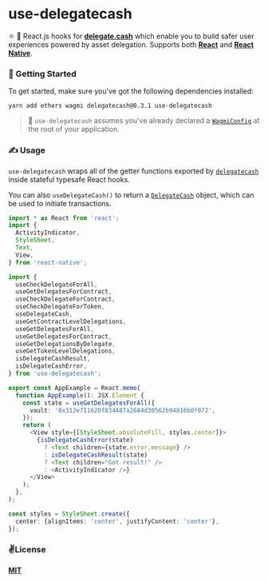 # use-delegatecash
⚛️ 💸 React.js hooks for [__delegate.cash__](https://delegate.cash) which enable you to build safer user experiences powered by asset delegation. Supports both [__React__](https://reactjs.org/) and [__React Native__](https://reactnative.dev).

### 🚀 Getting Started

To get started, make sure you've got the following dependencies installed:

```
yarn add ethers wagmi delegatecash@0.3.1 use-delegatecash
```

> 💭 `use-delegatecash` assumes you've already declared a [`WagmiConfig`](https://github.com/wagmi-dev/wagmi) at the root of your application.

### ✍️ Usage

`use-delegatecash` wraps all of the getter functions exported by [`delegatecash`](https://github.com/delegatecash/delegatecash-javascript-sdk) inside stateful typesafe React hooks.

You can also `useDelegateCash()` to return a [`DelegateCash`](https://github.com/delegatecash/delegatecash-javascript-sdk/blob/ef2f7b2d0e50b7b2ac8a9faef0edd1ed07e6807a/src/index.ts#L7) object, which can be used to initiate transactions.

```typescript
import * as React from 'react';
import {
  ActivityIndicator,
  StyleSheet,
  Text,
  View,
} from 'react-native';

import {
  useCheckDelegateForAll,
  useGetDelegatesForContract,
  useCheckDelegateForContract,
  useCheckDelegateForToken,
  useDelegateCash,
  useGetContractLevelDelegations,
  useGetDelegatesForAll,
  useGetDelegatesForContract,
  useGetDelegationsByDelegate,
  useGetTokenLevelDelegations,
  isDelegateCashResult,
  isDelegateCashError,
} from 'use-delegatecash';

export const AppExample = React.memo(
  function AppExample(): JSX.Element {
    const state = useGetDelegatesForAll({
      vault: '0x312e71162Df834A87a2684d30562b94816b0f072',
    });
    return (
      <View style={[StyleSheet.absoluteFill, styles.center]}>
        {isDelegateCashError(state)
          ? <Text children={state.error.message} />
          : isDelegateCashResult(state)
          ? <Text children="Got result!" />
          : <ActivityIndicator />}
      </View>
    );
  },
);

const styles = StyleSheet.create({
  center: {alignItems: 'center', justifyContent: 'center'},
});
```

### ✌️License
[__MIT__](./LICENSE)
